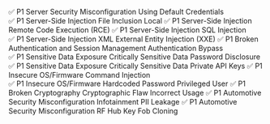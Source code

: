 :white_check_mark: P1	Server Security Misconfiguration	Using Default Credentials	
:white_check_mark: P1	Server-Side Injection	File Inclusion	Local
:white_check_mark: P1	Server-Side Injection	Remote Code Execution (RCE)	
:white_check_mark: P1	Server-Side Injection	SQL Injection	
:white_check_mark: P1	Server-Side Injection	XML External Entity Injection (XXE)	
:white_check_mark: P1	Broken Authentication and Session Management	Authentication Bypass	
:white_check_mark: P1	Sensitive Data Exposure	Critically Sensitive Data	Password Disclosure
:white_check_mark: P1	Sensitive Data Exposure	Critically Sensitive Data	Private API Keys
:white_check_mark: P1	Insecure OS/Firmware	Command Injection	
:white_check_mark: P1	Insecure OS/Firmware	Hardcoded Password	Privileged User
:white_check_mark: P1	Broken Cryptography	Cryptographic Flaw	Incorrect Usage
:white_check_mark: P1	Automotive Security Misconfiguration	Infotainment	PII Leakage
:white_check_mark: P1	Automotive Security Misconfiguration	RF Hub	Key Fob Cloning

